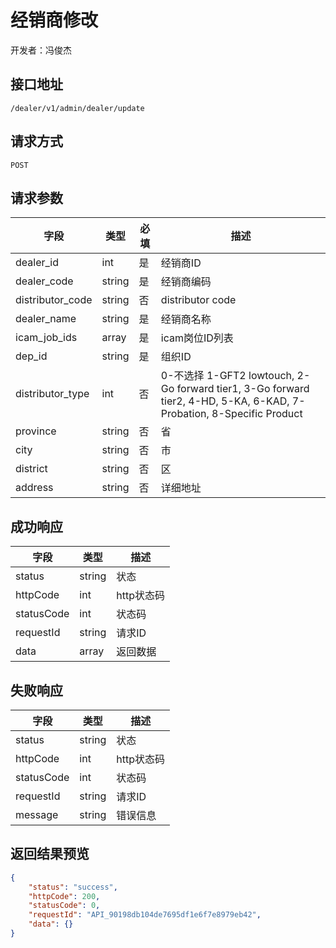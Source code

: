 # 经销商修改

开发者：冯俊杰

## 接口地址

`/dealer/v1/admin/dealer/update`

## 请求方式

`POST`

## 请求参数

| 字段 | 类型   | 必填 | 描述     |
| ---- | ------ | ---- | -------- |
| dealer_id   | int    | 是   | 经销商ID   |
| dealer_code   | string    | 是   | 经销商编码   |
| distributor_code   | string    | 否   | distributor code   |
| dealer_name   | string    | 是   | 经销商名称   |
| icam_job_ids   | array    | 是   | icam岗位ID列表   |
| dep_id   | string    | 是   | 组织ID   |
| distributor_type   | int    | 否   |0-不选择  1-GFT2 lowtouch, 2-Go forward tier1, 3-Go forward tier2, 4-HD, 5-KA, 6-KAD, 7-Probation, 8-Specific Product   |
| province   | string    | 否   | 省   |
| city   | string    | 否   | 市   |
| district   | string    | 否   | 区   |
| address   | string    | 否   | 详细地址   |

## 成功响应

| 字段       | 类型    | 描述        |
| ---------- | ------- | ----------- |
| status    | string  | 状态    |
| httpCode     | int  | http状态码    |
| statusCode | int  | 状态码 |
| requestId | string  | 请求ID |
| data  | array  | 返回数据      |

## 失败响应

| 字段       | 类型    | 描述        |
| ---------- | ------- | ----------- |
| status    | string  | 状态    |
| httpCode     | int  | http状态码    |
| statusCode | int  | 状态码 |
| requestId | string  | 请求ID |
| message  | string  | 错误信息      |

## 返回结果预览

```json
{
    "status": "success",
    "httpCode": 200,
    "statusCode": 0,
    "requestId": "API_90198db104de7695df1e6f7e8979eb42",
    "data": {}
}
```